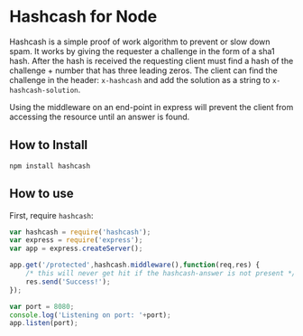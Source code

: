 # Hashcash for Node 

Hashcash is a simple proof of work algorithm to prevent or slow down spam.  It works by giving the requester a challenge in the form of a sha1 hash.  After the hash is received the requesting client must find a hash of the challenge + number that has three leading zeros.  The client can find the challenge in the header: `x-hashcash` and add the solution as a string to `x-hashcash-solution`.

Using the middleware on an end-point in express will prevent the client from accessing the resource until an answer is found.

## How to Install

    npm install hashcash 

## How to use

First, require `hashcash`:

```js
var hashcash = require('hashcash');
var express = require('express');
var app = express.createServer();

app.get('/protected',hashcash.middleware(),function(req,res) {
	/* this will never get hit if the hashcash-answer is not present */
	res.send('Success!');
});

var port = 8080;
console.log('Listening on port: '+port);
app.listen(port);
```
